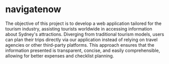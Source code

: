 # navigatenow
The objective of this project is to develop a web application tailored for the tourism industry, assisting tourists worldwide in accessing information about Sydney's attractions. Diverging from traditional tourism models, users can plan their trips directly via our application instead of relying on travel agencies or other third-party platforms. This approach ensures that the information presented is transparent, concise, and easily comprehensible, allowing for better expenses and checklist planning.
